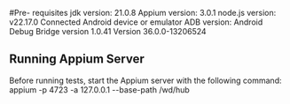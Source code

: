#Pre- requisites
jdk version: 21.0.8
Appium version: 3.0.1
node.js version: v22.17.0
Connected Android device or emulator
ADB version: 
  Android Debug Bridge version 1.0.41
  Version 36.0.0-13206524

## Running Appium Server

Before running tests, start the Appium server with the following command:
appium -p 4723 -a 127.0.0.1 --base-path /wd/hub
